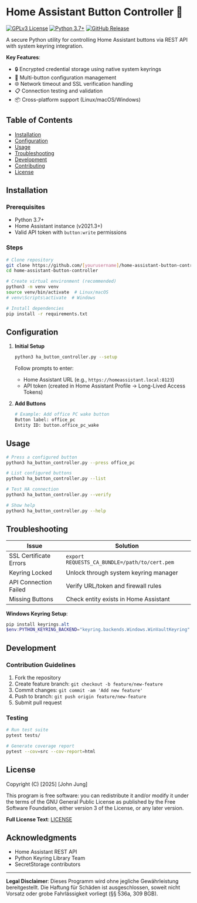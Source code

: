 # Home Assistant Button Controller 🔘

[![GPLv3 License](https://img.shields.io/badge/License-GPL%20v3-blue.svg)](https://www.gnu.org/licenses/gpl-3.0)
[![Python 3.7+](https://img.shields.io/badge/python-3.7%2B-blue.svg)](https://www.python.org/)
[![GitHub Release](https://img.shields.io/github/release/[JoJuStudio]/home-assistant-button-controller.svg)](https://github.com/JoJuStudio/home-assistant-button-controller/releases)

A secure Python utility for controlling Home Assistant buttons via REST API with system keyring integration.

**Key Features**:
- 🔒 Encrypted credential storage using native system keyrings
- 🔄 Multi-button configuration management
- 🌐 Network timeout and SSL verification handling
- 📋 Connection testing and validation
- 📦 Cross-platform support (Linux/macOS/Windows)

## Table of Contents
- [Installation](#installation)
- [Configuration](#configuration)
- [Usage](#usage)
- [Troubleshooting](#troubleshooting)
- [Development](#development)
- [Contributing](#contributing)
- [License](#license)

## Installation

### Prerequisites
- Python 3.7+
- Home Assistant instance (v2021.3+)
- Valid API token with `button:write` permissions

### Steps
```bash
# Clone repository
git clone https://github.com/[yourusername]/home-assistant-button-controller.git
cd home-assistant-button-controller

# Create virtual environment (recommended)
python3 -m venv venv
source venv/bin/activate  # Linux/macOS
# venv\Scripts\activate  # Windows

# Install dependencies
pip install -r requirements.txt
```

## Configuration

1. **Initial Setup**
   ```bash
   python3 ha_button_controller.py --setup
   ```
   Follow prompts to enter:
   - Home Assistant URL (e.g., `https://homeassistant.local:8123`)
   - API token (created in Home Assistant Profile → Long-Lived Access Tokens)

2. **Add Buttons**
   ```bash
   # Example: Add office PC wake button
   Button label: office_pc
   Entity ID: button.office_pc_wake
   ```

## Usage

```bash
# Press a configured button
python3 ha_button_controller.py --press office_pc

# List configured buttons
python3 ha_button_controller.py --list

# Test HA connection
python3 ha_button_controller.py --verify

# Show help
python3 ha_button_controller.py --help
```

## Troubleshooting

| Issue | Solution |
|-------|----------|
| SSL Certificate Errors | `export REQUESTS_CA_BUNDLE=/path/to/cert.pem` |
| Keyring Locked | Unlock through system keyring manager |
| API Connection Failed | Verify URL/token and firewall rules |
| Missing Buttons | Check entity exists in Home Assistant |

**Windows Keyring Setup**:
```powershell
pip install keyrings.alt
$env:PYTHON_KEYRING_BACKEND="keyring.backends.Windows.WinVaultKeyring"
```

## Development

### Contribution Guidelines
1. Fork the repository
2. Create feature branch: `git checkout -b feature/new-feature`
3. Commit changes: `git commit -am 'Add new feature'`
4. Push to branch: `git push origin feature/new-feature`
5. Submit pull request

### Testing
```bash
# Run test suite
pytest tests/

# Generate coverage report
pytest --cov=src --cov-report=html
```

## License

Copyright (C) [2025] [John Jung]

This program is free software: you can redistribute it and/or modify
it under the terms of the GNU General Public License as published by
the Free Software Foundation, either version 3 of the License, or any later version.

**Full License Text**: [LICENSE](LICENSE)

## Acknowledgments
- Home Assistant REST API
- Python Keyring Library Team
- SecretStorage contributors

---

**Legal Disclaimer**: Dieses Programm wird ohne jegliche Gewährleistung bereitgestellt. Die Haftung für Schäden ist ausgeschlossen, soweit nicht Vorsatz oder grobe Fahrlässigkeit vorliegt (§§ 536a, 309 BGB).
